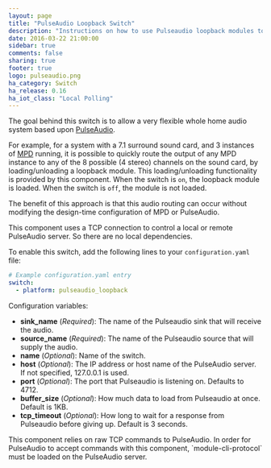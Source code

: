 ```yaml
---
layout: page
title: "PulseAudio Loopback Switch"
description: "Instructions on how to use Pulseaudio loopback modules to build a flexible whole-home audio system."
date: 2016-03-22 21:00:00
sidebar: true
comments: false
sharing: true
footer: true
logo: pulseaudio.png
ha_category: Switch
ha_release: 0.16
ha_iot_class: "Local Polling"
---
```



The goal behind this switch is to allow a very flexible whole home audio system based upon [PulseAudio](https://www.freedesktop.org/wiki/Software/PulseAudio/).

For example, for a system with a 7.1 surround sound card, and 3 instances of [MPD](https://www.musicpd.org/) running, it is possible to quickly route the output of any MPD instance to any of the 8 possible (4 stereo) channels on the sound card, by loading/unloading a loopback module. This loading/unloading functionality is provided by this component. When the switch is `on`, the loopback module is loaded.  When the switch is `off`, the module is not loaded.

The benefit of this approach is that this audio routing can occur without modifying the design-time configuration of MPD or PulseAudio.

This component uses a TCP connection to control a local or remote PulseAudio server. So there are no local dependencies.

To enable this switch, add the following lines to your `configuration.yaml` file:

```yaml
# Example configuration.yaml entry
switch:
  - platform: pulseaudio_loopback
```

Configuration variables:

- **sink_name** (*Required*): The name of the Pulseaudio sink that will receive the audio.
- **source_name** (*Required*): The name of the Pulseaudio source that will supply the audio.
- **name** (*Optional*): Name of the switch.
- **host** (*Optional*): The IP address or host name of the PulseAudio server.  If not specified, 127.0.0.1 is used.
- **port** (*Optional*): The port that Pulseaudio is listening on.  Defaults to 4712.
- **buffer_size** (*Optional*): How much data to load from Pulseaudio at once. Default is 1KB.
- **tcp_timeout** (*Optional*): How long to wait for a response from Pulseaudio before giving up. Default is 3 seconds.

<p class='note warning'>
This component relies on raw TCP commands to PulseAudio. In order for PulseAudio to accept commands with this component, `module-cli-protocol` must be loaded on the PulseAudio server.
</p>

